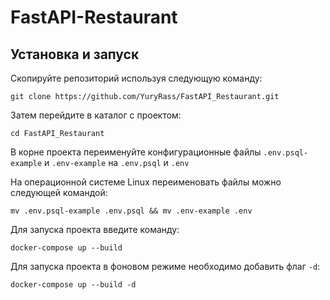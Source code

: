 # FastAPI-Restaurant
## Установка и запуск

Скопируйте репозиторий используя следующую команду:

`git clone https://github.com/YuryRass/FastAPI_Restaurant.git`

Затем перейдите в каталог с проектом:

`cd FastAPI_Restaurant`

В корне проекта переименуйте конфигурационные файлы `.env.psql-example` и `.env-example` на `.env.psql` и `.env`

На операционной системе Linux переименовать файлы можно следующей командой:

`mv .env.psql-example .env.psql && mv .env-example .env`

Для запуска проекта введите команду:

`docker-compose up --build`

Для запуска проекта в фоновом режиме необходимо добавить флаг `-d`:

`docker-compose up --build -d`
